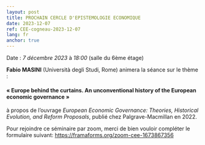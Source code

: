 ```yaml
---
layout: post
title: PROCHAIN CERCLE D'EPISTEMOLOGIE ECONOMIQUE
date: 2023-12-07
ref: CEE-cogneau-2023-12-07
lang: fr
anchor: true
---
```


<i class="fas fa-table"></i> Date : _7 décembre 2023_ à _18:00_ (salle du 6ème étage)

**Fabio MASINI** (Università degli Studi, Rome)  animera la séance sur le thème :

#### « Europe behind the curtains. An unconventional history of the European economic governance »

à propos de l’ouvrage *European Economic Governance: Theories, Historical Evolution, and Reform Proposals*, publié chez Palgrave-Macmillan en 2022. 

Pour rejoindre ce séminaire par zoom, merci de bien vouloir compléter le formulaire suivant: https://framaforms.org/zoom-cee-1673867356 
